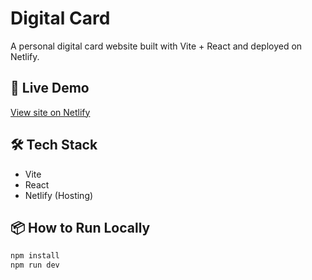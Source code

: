 # Digital Card

A personal digital card website built with Vite + React and deployed on Netlify.

## 🚀 Live Demo
[View site on Netlify](https://digital-card-shalini.netlify.app/)

## 🛠 Tech Stack
- Vite
- React
- Netlify (Hosting)

## 📦 How to Run Locally

```bash
npm install
npm run dev
